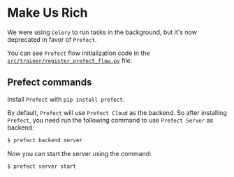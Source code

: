 # Make Us Rich

We were using `Celery` to run tasks in the background, but it's now deprecated in favor of `Prefect`.

You can see `Prefect` flow initialization code in the 
[`src/trainer/register_prefect_flow.py`](../trainer/register_prefect_flow.py) file.

## Prefect commands

Install `Prefect` with `pip install prefect`.

By default, `Prefect` will use `Prefect Cloud` as the backend. So after installing `Prefect`, 
you need run the following command to use `Prefect Server` as backend:

```bash
$ prefect backend server
```

Now you can start the server using the command:

```bash
$ prefect server start
```
